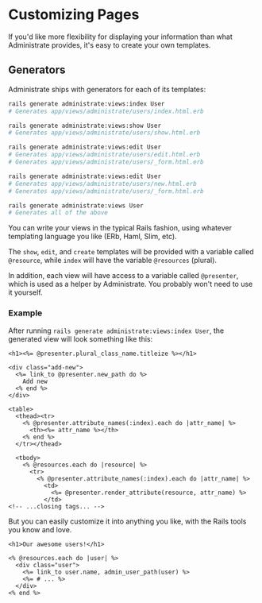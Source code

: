 # Customizing Pages

If you'd like more flexibility for displaying your information
than what Administrate provides,
it's easy to create your own templates.

## Generators

Administrate ships with generators for each of its templates:

```bash
rails generate administrate:views:index User
# Generates app/views/administrate/users/index.html.erb

rails generate administrate:views:show User
# Generates app/views/administrate/users/show.html.erb

rails generate administrate:views:edit User
# Generates app/views/administrate/users/edit.html.erb
# Generates app/views/administrate/users/_form.html.erb

rails generate administrate:views:edit User
# Generates app/views/administrate/users/new.html.erb
# Generates app/views/administrate/users/_form.html.erb

rails generate administrate:views User
# Generates all of the above
```

You can write your views in the typical Rails fashion,
using whatever templating language you like (ERb, Haml, Slim, etc).

The `show`, `edit`, and `create` templates will be provided with
a variable called `@resource`,
while `index` will have the variable `@resources` (plural).

In addition, each view will have access to a variable called `@presenter`,
which is used as a helper by Administrate.
You probably won't need to use it yourself.

### Example

After running `rails generate administrate:views:index User`,
the generated view will look something like this:

    <h1><%= @presenter.plural_class_name.titleize %></h1>

    <div class="add-new">
      <%= link_to @presenter.new_path do %>
        Add new
      <% end %>
    </div>

    <table>
      <thead><tr>
        <% @presenter.attribute_names(:index).each do |attr_name| %>
          <th><%= attr_name %></th>
        <% end %>
      </tr></thead>

      <tbody>
        <% @resources.each do |resource| %>
          <tr>
            <% @presenter.attribute_names(:index).each do |attr_name| %>
              <td>
                <%= @presenter.render_attribute(resource, attr_name) %>
              </td>
    <!-- ...closing tags... -->

But you can easily customize it into anything you like,
with the Rails tools you know and love.

    <h1>Our awesome users!</h1>

    <% @resources.each do |user| %>
      <div class="user">
        <%= link_to user.name, admin_user_path(user) %>
        <%= # ... %>
      </div>
    <% end %>
